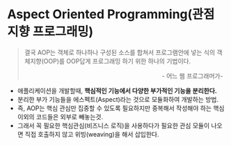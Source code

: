# Aspect Oriented Programming(관점 지향 프로그래밍)
> 결국 AOP는 객체로 하나하나 구성된 소스를 합쳐서 프로그램안에 넣는 식의 객체지향(OOP)를 OOP답게 프로그래밍 하기 위한 하나의 기법이다.
><p align=right>- 어느 웹 프로그래머가-&nbsp&nbsp</p>

- 애플리케이션을 개발할때, **핵심적인 기능에서 다양한 부가적인 기능을 분리한다.**  
- 분리한 부가 기능들을 에스펙트(Aspect)라는 것으로 모듈화하여 개발하는 방법.  
- 즉, AOP는 핵심 관심만 집중할 수 있도록 필요하지만 중복해서 작성해야 하는 핵심 이외의 코드들은 외부로 빼놓는것.
- 그래서 꼭 필요한 핵심관심(비즈니스 로직)을 사용하다가 필요한 관심 모듈이 나오면 직접 호출하지 않고 위빙(weaving)을 해서 삽입한다.

